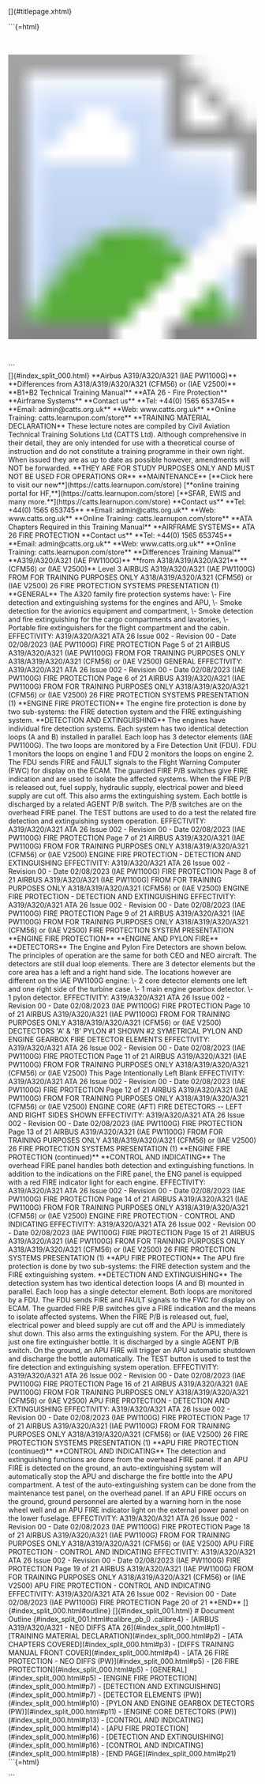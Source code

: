 []{#titlepage.xhtml}
<div>
```{=html}
<svg xmlns="http://www.w3.org/2000/svg" xmlns:xlink="http://www.w3.org/1999/xlink" version="1.1" width="100%" height="100%" viewbox="0 0 1200 1600" preserveaspectratio="none">
```
`<image width="1200" height="1600" xlink:href="cover_image.jpg">`{=html}`</image>`{=html}
```{=html}
</svg>
```
</div>
[]{#index_split_000.html}
**Airbus A319/A320/A321 (IAE PW1100G)**
**Differences from A318/A319/A320/A321 (CFM56) or (IAE V2500)** **B1+B2
Technical Training Manual**
**ATA 26 - Fire Protection**
**Airframe Systems**
**Contact us**
**Tel: +44(0) 1565 653745**
**Email: admin@catts.org.uk**
**Web: www.catts.org.uk**
**Online Training: catts.learnupon.com/store**
**TRAINING MATERIAL DECLARATION**
These lecture notes are compiled by Civil Aviation Technical Training
Solutions Ltd (CATTS Ltd).
Although comprehensive in their detail, they are only intended for use
with a theoretical course of instruction and do not constitute a
training programme in their own right. When issued they are as up to
date as possible however, amendments will NOT be forwarded.
**THEY ARE FOR STUDY PURPOSES ONLY AND MUST NOT BE USED FOR OPERATIONS
OR**
**MAINTENANCE**
[**Click here to visit our new**](https://catts.learnupon.com/store)
[**online training portal for HF,**](https://catts.learnupon.com/store)
[**SFAR, EWIS and many more.**](https://catts.learnupon.com/store)
**Contact us**
**Tel: +44(0) 1565 653745**
**Email: admin@catts.org.uk**
**Web: www.catts.org.uk**
**Online Training: catts.learnupon.com/store**
**ATA Chapters Required in this Training Manual** **AIRFRAME SYSTEMS**
ATA 26
FIRE PROTECTION
**Contact us**
**Tel: +44(0) 1565 653745**
**Email: admin@catts.org.uk**
**Web: www.catts.org.uk**
**Online Training: catts.learnupon.com/store**
**Differences Training Manual**
**A319/A320/A321 (IAE PW1100G)**
**from A318/A319/A320/A321**
**(CFM56) or (IAE V2500)**
Level 3
AIRBUS A319/A320/A321 (IAE PW1100G) FROM
FOR TRAINING PURPOSES ONLY
A318/A319/A320/A321 (CFM56) or (IAE V2500) 26 FIRE PROTECTION SYSTEMS
PRESENTATION (1) **GENERAL**
The A320 family fire protection systems have:
\- Fire detection and extinguishing systems for the engines and APU,
\- Smoke detection for the avionics equipment and compartment,
\- Smoke detection and fire extinguishing for the cargo compartments and
lavatories,
\- Portable fire extinguishers for the flight compartment and the cabin.
EFFECTIVITY: A319/A320/A321
ATA 26
Issue 002 - Revision 00 - Date 02/08/2023
(IAE PW1100G)
FIRE PROTECTION
Page 5 of 21
AIRBUS A319/A320/A321 (IAE PW1100G) FROM
FOR TRAINING PURPOSES ONLY
A318/A319/A320/A321 (CFM56) or (IAE V2500) GENERAL
EFFECTIVITY: A319/A320/A321
ATA 26
Issue 002 - Revision 00 - Date 02/08/2023
(IAE PW1100G)
FIRE PROTECTION
Page 6 of 21
AIRBUS A319/A320/A321 (IAE PW1100G) FROM
FOR TRAINING PURPOSES ONLY
A318/A319/A320/A321 (CFM56) or (IAE V2500) 26 FIRE PROTECTION SYSTEMS
PRESENTATION (1) **ENGINE FIRE PROTECTION**
The engine fire protection is done by two sub-systems: the FIRE
detection system and the FIRE extinguishing system.
**DETECTION AND EXTINGUISHING**
The engines have individual fire detection systems.
Each system has two identical detection loops (A and B) installed in
parallel. Each loop has 3 detector elements (IAE PW1100G).
The two loops are monitored by a Fire Detection Unit (FDU). FDU
1 monitors the loops on engine 1 and FDU 2 monitors the loops on engine
2.
The FDU sends FIRE and FAULT signals to the Flight Warning Computer
(FWC) for display on the ECAM.
The guarded FIRE P/B switches give FIRE indication and are used to
isolate the affected systems. When the FIRE P/B is released out, fuel
supply, hydraulic supply, electrical power and bleed supply are cut off.
This also arms the extinguishing system.
Each bottle is discharged by a related AGENT P/B switch. The P/B
switches are on the overhead FIRE panel.
The TEST buttons are used to do a test the related fire detection and
extinguishing system operation.
EFFECTIVITY: A319/A320/A321
ATA 26
Issue 002 - Revision 00 - Date 02/08/2023
(IAE PW1100G)
FIRE PROTECTION
Page 7 of 21
AIRBUS A319/A320/A321 (IAE PW1100G) FROM
FOR TRAINING PURPOSES ONLY
A318/A319/A320/A321 (CFM56) or (IAE V2500) ENGINE FIRE PROTECTION -
DETECTION AND EXTINGUISHING
EFFECTIVITY: A319/A320/A321
ATA 26
Issue 002 - Revision 00 - Date 02/08/2023
(IAE PW1100G)
FIRE PROTECTION
Page 8 of 21
AIRBUS A319/A320/A321 (IAE PW1100G) FROM
FOR TRAINING PURPOSES ONLY
A318/A319/A320/A321 (CFM56) or (IAE V2500) ENGINE FIRE PROTECTION -
DETECTION AND EXTINGUISHING
EFFECTIVITY: A319/A320/A321
ATA 26
Issue 002 - Revision 00 - Date 02/08/2023
(IAE PW1100G)
FIRE PROTECTION
Page 9 of 21
AIRBUS A319/A320/A321 (IAE PW1100G) FROM
FOR TRAINING PURPOSES ONLY
A318/A319/A320/A321 (CFM56) or (IAE V2500) FIRE PROTECTION SYSTEM
PRESENTATION
**ENGINE FIRE PROTECTION**
**ENGINE AND PYLON FIRE**
**DETECTORS**
The Engine and Pylon Fire Detectors are shown below. The principles of
operation are the same for both CEO and NEO aircraft. The detectors are
still dual loop elements.
There are 3 detector elements but the core area has a left and a right
hand side.
The locations however are different on the IAE PW1100G engine:
\- 2 core detector elements one left and one right side of the turbine
case.
\- 1 main engine gearbox detector.
\- 1 pylon detector.
EFFECTIVITY: A319/A320/A321
ATA 26
Issue 002 - Revision 00 - Date 02/08/2023
(IAE PW1100G)
FIRE PROTECTION
Page 10 of 21
AIRBUS A319/A320/A321 (IAE PW1100G) FROM
FOR TRAINING PURPOSES ONLY
A318/A319/A320/A321 (CFM56) or (IAE V2500) DECTECTORS
'A' & 'B'
PYLON #1 SHOWN
#2 SYMETRICAL
PYLON AND ENGINE GEARBOX FIRE DETECTOR ELEMENTS
EFFECTIVITY: A319/A320/A321
ATA 26
Issue 002 - Revision 00 - Date 02/08/2023
(IAE PW1100G)
FIRE PROTECTION
Page 11 of 21
AIRBUS A319/A320/A321 (IAE PW1100G) FROM
FOR TRAINING PURPOSES ONLY
A318/A319/A320/A321 (CFM56) or (IAE V2500) This Page Intentionally Left
Blank
EFFECTIVITY: A319/A320/A321
ATA 26
Issue 002 - Revision 00 - Date 02/08/2023
(IAE PW1100G)
FIRE PROTECTION
Page 12 of 21
AIRBUS A319/A320/A321 (IAE PW1100G) FROM
FOR TRAINING PURPOSES ONLY
A318/A319/A320/A321 (CFM56) or (IAE V2500) ENGINE CORE (AFT) FIRE
DETECTORS -- LEFT AND RIGHT SIDES SHOWN
EFFECTIVITY: A319/A320/A321
ATA 26
Issue 002 - Revision 00 - Date 02/08/2023
(IAE PW1100G)
FIRE PROTECTION
Page 13 of 21
AIRBUS A319/A320/A321 (IAE PW1100G) FROM
FOR TRAINING PURPOSES ONLY
A318/A319/A320/A321 (CFM56) or (IAE V2500) 26 FIRE PROTECTION SYSTEMS
PRESENTATION (1) **ENGINE FIRE PROTECTION (continued)**
**CONTROL AND INDICATING**
The overhead FIRE panel handles both detection and extinguishing
functions. In addition to the indications on the FIRE panel, the ENG
panel is equipped with a red FIRE indicator light for each engine.
EFFECTIVITY: A319/A320/A321
ATA 26
Issue 002 - Revision 00 - Date 02/08/2023
(IAE PW1100G)
FIRE PROTECTION
Page 14 of 21
AIRBUS A319/A320/A321 (IAE PW1100G) FROM
FOR TRAINING PURPOSES ONLY
A318/A319/A320/A321 (CFM56) or (IAE V2500) ENGINE FIRE PROTECTION -
CONTROL AND INDICATING
EFFECTIVITY: A319/A320/A321
ATA 26
Issue 002 - Revision 00 - Date 02/08/2023
(IAE PW1100G)
FIRE PROTECTION
Page 15 of 21
AIRBUS A319/A320/A321 (IAE PW1100G) FROM
FOR TRAINING PURPOSES ONLY
A318/A319/A320/A321 (CFM56) or (IAE V2500) 26 FIRE PROTECTION SYSTEMS
PRESENTATION (1) **APU FIRE PROTECTION**
The APU fire protection is done by two sub-systems: the FIRE detection
system and the FIRE extinguishing system.
**DETECTION AND EXTINGUISHING**
The detection system has two identical detection loops (A and B) mounted
in parallel. Each loop has a single detector element. Both loops are
monitored by a FDU. The FDU sends FIRE and FAULT
signals to the FWC for display on ECAM.
The guarded FIRE P/B switches give a FIRE indication and the means to
isolate affected systems. When the FIRE P/B is released out, fuel,
electrical power and bleed supply are cut off and the APU is immediately
shut down. This also arms the extinguishing system.
For the APU, there is just one fire extinguisher bottle. It is
discharged by a single AGENT P/B switch. On the ground, an APU FIRE will
trigger an APU automatic shutdown and discharge the bottle
automatically.
The TEST button is used to test the fire detection and extinguishing
system operation.
EFFECTIVITY: A319/A320/A321
ATA 26
Issue 002 - Revision 00 - Date 02/08/2023
(IAE PW1100G)
FIRE PROTECTION
Page 16 of 21
AIRBUS A319/A320/A321 (IAE PW1100G) FROM
FOR TRAINING PURPOSES ONLY
A318/A319/A320/A321 (CFM56) or (IAE V2500) APU FIRE PROTECTION -
DETECTION AND EXTINGUISHING
EFFECTIVITY: A319/A320/A321
ATA 26
Issue 002 - Revision 00 - Date 02/08/2023
(IAE PW1100G)
FIRE PROTECTION
Page 17 of 21
AIRBUS A319/A320/A321 (IAE PW1100G) FROM
FOR TRAINING PURPOSES ONLY
A318/A319/A320/A321 (CFM56) or (IAE V2500) 26 FIRE PROTECTION SYSTEMS
PRESENTATION (1) **APU FIRE PROTECTION (continued)**
**CONTROL AND INDICATING**
The detection and extinguishing functions are done from the overhead
FIRE panel.
If an APU FIRE is detected on the ground, an auto-extinguishing system
will automatically stop the APU and discharge the fire bottle into the
APU compartment. A test of the auto-extinguishing system can be done
from the maintenance test panel, on the overhead panel.
If an APU FIRE occurs on the ground, ground personnel are alerted by a
warning horn in the nose wheel well and an APU FIRE indicator light on
the external power panel on the lower fuselage.
EFFECTIVITY: A319/A320/A321
ATA 26
Issue 002 - Revision 00 - Date 02/08/2023
(IAE PW1100G)
FIRE PROTECTION
Page 18 of 21
AIRBUS A319/A320/A321 (IAE PW1100G) FROM
FOR TRAINING PURPOSES ONLY
A318/A319/A320/A321 (CFM56) or (IAE V2500) APU FIRE PROTECTION - CONTROL
AND INDICATING
EFFECTIVITY: A319/A320/A321
ATA 26
Issue 002 - Revision 00 - Date 02/08/2023
(IAE PW1100G)
FIRE PROTECTION
Page 19 of 21
AIRBUS A319/A320/A321 (IAE PW1100G) FROM
FOR TRAINING PURPOSES ONLY
A318/A319/A320/A321 (CFM56) or (IAE V2500) APU FIRE PROTECTION - CONTROL
AND INDICATING
EFFECTIVITY: A319/A320/A321
ATA 26
Issue 002 - Revision 00 - Date 02/08/2023
(IAE PW1100G)
FIRE PROTECTION
Page 20 of 21
**END**
[]{#index_split_000.html#outline}
[]{#index_split_001.html}
# Document Outline {#index_split_001.html#calibre_pb_0 .calibre4}
-   [AIRBUS A319/A320/A321 - NEO DIFFS ATA 26](#index_split_000.html#p1)
    -   [TRAINING MATERIAL DECLARATION](#index_split_000.html#p2)
    -   [ATA CHAPTERS COVERED](#index_split_000.html#p3)
    -   [DIFFS TRAINING MANUAL FRONT COVER](#index_split_000.html#p4)
    -   [ATA 26 FIRE PROTECTION - NEO DIFFS
        (PW)](#index_split_000.html#p5)
        -   [26 FIRE PROTECTION](#index_split_000.html#p5)
            -   [GENERAL](#index_split_000.html#p5)
            -   [ENGINE FIRE PROTECTION](#index_split_000.html#p7)
                -   [DETECTION AND
                    EXTINGUISHING](#index_split_000.html#p7)
                -   [DETECTOR ELEMENTS (PW)](#index_split_000.html#p10)
                    -   [PYLON AND ENGINE GEARBOX DETECTORS
                        (PW)](#index_split_000.html#p11)
                    -   [ENGINE CORE DETECTORS
                        (PW)](#index_split_000.html#p13)
                -   [CONTROL AND INDICATING](#index_split_000.html#p14)
            -   [APU FIRE PROTECTION](#index_split_000.html#p16)
                -   [DETECTION AND
                    EXTINGUISHING](#index_split_000.html#p16)
                -   [CONTROL AND INDICATING](#index_split_000.html#p18)
            -   [END PAGE](#index_split_000.html#p21)
```{=html}
</p>
```
